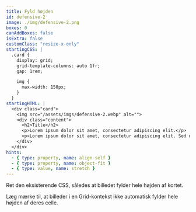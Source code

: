 ```yaml
---
title: Fyld højden
id: defensive-2
image: ./img/defensive-2.png
boxes: 0
canAddBoxes: false
isExtra: false
customClass: "resize-x-only"
startingCSS: |
  .card {
    display: grid;
    grid-template-columns: auto 1fr;
    gap: 1rem;

    img {
      max-width: 150px;
    }
  }
startingHTML: |
  <div class="card">
    <img src="/assets/imgs/defensive-2.webp" alt="">
    <div class="content">
      <h2>Title</h2>
      <p>Lorem ipsum dolor sit amet, consectetur adipiscing elit.</p>
      <p>Lorem ipsum dolor sit amet, consectetur adipiscing elit. Sed do eiusmod tempor incididunt ut labore et dolore magna aliqua.</p>
    </div>
  </div>
hints:
  - { type: property, name: align-self }
  - { type: property, name: object-fit }
  - { type: value, name: stretch }
---
```


Ret den eksisterende CSS, således at billedet fylder hele højden af kortet.

Læg mærke til, at billeder i en Grid-kontekst ikke automatisk fylder hele højden af deres celle.
